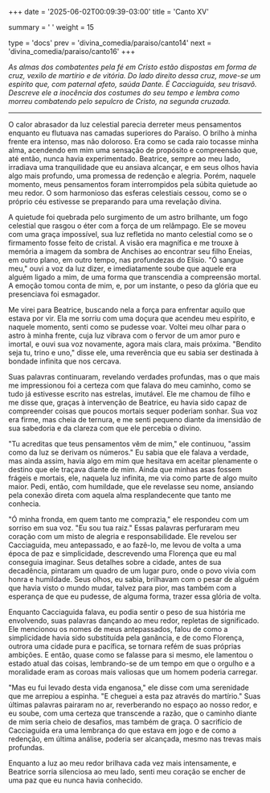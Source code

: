 +++
date = '2025-06-02T00:09:39-03:00'
title = 'Canto XV'

summary = ' '
weight = 15

type = 'docs'
prev = 'divina_comedia/paraiso/canto14'
next = 'divina_comedia/paraiso/canto16'
+++

_As almas dos combatentes pela fé em Cristo estão dispostas em forma de cruz, vexilo de martírio e de vitória. Do lado direito dessa cruz, move-se um espírito que, com paternal afeto, saúda Dante. É Cacciaguida, seu trisavô. Descreve ele a inocência dos costumes do seu tempo e lembra como morreu combatendo pelo sepulcro de Cristo, na segunda cruzada._

---

O calor abrasador da luz celestial parecia derreter meus pensamentos enquanto eu flutuava nas camadas superiores do Paraíso. O brilho à minha frente era intenso, mas não doloroso. Era como se cada raio tocasse minha alma, acendendo em mim uma sensação de propósito e compreensão que, até então, nunca havia experimentado. Beatrice, sempre ao meu lado, irradiava uma tranquilidade que eu ansiava alcançar, e em seus olhos havia algo mais profundo, uma promessa de redenção e alegria. Porém, naquele momento, meus pensamentos foram interrompidos pela súbita quietude ao meu redor. O som harmonioso das esferas celestiais cessou, como se o próprio céu estivesse se preparando para uma revelação divina.

A quietude foi quebrada pelo surgimento de um astro brilhante, um fogo celestial que rasgou o éter com a força de um relâmpago. Ele se moveu com uma graça impossível, sua luz refletida no manto celestial como se o firmamento fosse feito de cristal. A visão era magnífica e me trouxe à memória a imagem da sombra de Anchises ao encontrar seu filho Eneias, em outro plano, em outro tempo, nas profundezas do Elísio. "Ó sangue meu," ouvi a voz da luz dizer, e imediatamente soube que aquele era alguém ligado a mim, de uma forma que transcendia a compreensão mortal. A emoção tomou conta de mim, e, por um instante, o peso da glória que eu presenciava foi esmagador.

Me virei para Beatrice, buscando nela a força para enfrentar aquilo que estava por vir. Ela me sorriu com uma doçura que acendeu meu espírito, e naquele momento, senti como se pudesse voar. Voltei meu olhar para o astro à minha frente, cuja luz vibrava com o fervor de um amor puro e imortal, e ouvi sua voz novamente, agora mais clara, mais próxima. "Bendito seja tu, trino e uno," disse ele, uma reverência que eu sabia ser destinada à bondade infinita que nos cercava.

Suas palavras continuaram, revelando verdades profundas, mas o que mais me impressionou foi a certeza com que falava do meu caminho, como se tudo já estivesse escrito nas estrelas, imutável. Ele me chamou de filho e me disse que, graças à intervenção de Beatrice, eu havia sido capaz de compreender coisas que poucos mortais sequer poderiam sonhar. Sua voz era firme, mas cheia de ternura, e me senti pequeno diante da imensidão de sua sabedoria e da clareza com que ele percebia o divino.

"Tu acreditas que teus pensamentos vêm de mim," ele continuou, "assim como da luz se derivam os números." Eu sabia que ele falava a verdade, mas ainda assim, havia algo em mim que hesitava em aceitar plenamente o destino que ele traçava diante de mim. Ainda que minhas asas fossem frágeis e mortais, ele, naquela luz infinita, me via como parte de algo muito maior. Pedi, então, com humildade, que ele revelasse seu nome, ansiando pela conexão direta com aquela alma resplandecente que tanto me conhecia.

"Ó minha fronda, em quem tanto me comprazia," ele respondeu com um sorriso em sua voz. "Eu sou tua raiz." Essas palavras perfuraram meu coração com um misto de alegria e responsabilidade. Ele revelou ser Cacciaguida, meu antepassado, e ao fazê-lo, me levou de volta a uma época de paz e simplicidade, descrevendo uma Florença que eu mal conseguia imaginar. Seus detalhes sobre a cidade, antes de sua decadência, pintaram um quadro de um lugar puro, onde o povo vivia com honra e humildade. Seus olhos, eu sabia, brilhavam com o pesar de alguém que havia visto o mundo mudar, talvez para pior, mas também com a esperança de que eu pudesse, de alguma forma, trazer essa glória de volta.

Enquanto Cacciaguida falava, eu podia sentir o peso de sua história me envolvendo, suas palavras dançando ao meu redor, repletas de significado. Ele mencionou os nomes de meus antepassados, falou de como a simplicidade havia sido substituída pela ganância, e de como Florença, outrora uma cidade pura e pacífica, se tornara refém de suas próprias ambições. E então, quase como se falasse para si mesmo, ele lamentou o estado atual das coisas, lembrando-se de um tempo em que o orgulho e a moralidade eram as coroas mais valiosas que um homem poderia carregar.

"Mas eu fui levado desta vida enganosa," ele disse com uma serenidade que me arrepiou a espinha. "E cheguei a esta paz através do martírio." Suas últimas palavras pairaram no ar, reverberando no espaço ao nosso redor, e eu soube, com uma certeza que transcende a razão, que o caminho diante de mim seria cheio de desafios, mas também de graça. O sacrifício de Cacciaguida era uma lembrança do que estava em jogo e de como a redenção, em última análise, poderia ser alcançada, mesmo nas trevas mais profundas.

Enquanto a luz ao meu redor brilhava cada vez mais intensamente, e Beatrice sorria silenciosa ao meu lado, senti meu coração se encher de uma paz que eu nunca havia conhecido.